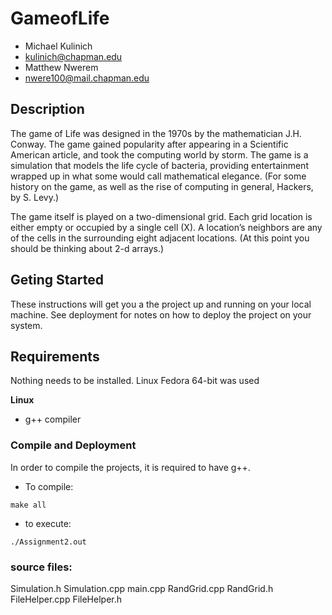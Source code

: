 # GameofLife

- Michael Kulinich
- kulinich@chapman.edu
- Matthew Nwerem
- nwere100@mail.chapman.edu

## Description
The game of Life was designed in the 1970s by the mathematician J.H. Conway. The game gained popularity after appearing in a Scientific American article, and took the computing world by storm. The game is a simulation that models the life cycle of bacteria, providing entertainment wrapped up in what some would call mathematical elegance. (For some history on the game, as well as the rise of computing in general, Hackers, by S. Levy.)

The game itself is played on a two-dimensional grid. Each grid location is either empty or occupied by a single cell (X). A location’s neighbors are any of the cells in the surrounding eight adjacent locations. (At this point you should be thinking about 2-d arrays.)

## Geting Started
These instructions will get you a the project up and running on your local machine. See deployment for notes on how to deploy the project on your system.

## Requirements
Nothing needs to be installed. Linux Fedora 64-bit was used

**Linux**
- g++ compiler


### Compile and Deployment
In order to compile the projects, it is required to have g++.

- To compile:
```
make all
```

- to execute:
``` 
./Assignment2.out
```
  
### source files:
  Simulation.h
  Simulation.cpp
  main.cpp
  RandGrid.cpp
  RandGrid.h
  FileHelper.cpp
  FileHelper.h
